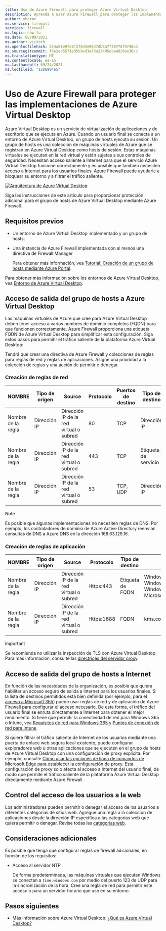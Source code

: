```yaml
---
title: Uso de Azure Firewall para proteger Azure Virtual Desktop
description: Aprenda a usar Azure Firewall para proteger las implementaciones de Azure Virtual Desktop
author: vhorne
ms.service: firewall
services: firewall
ms.topic: how-to
ms.date: 08/09/2021
ms.author: victorh
ms.openlocfilehash: 254a81e9fe5f3f0d3e98d7db6a7f70778f9746a3
ms.sourcegitcommit: f6e2ea5571e35b9ed3a79a22485eba4d20ae36cc
ms.translationtype: HT
ms.contentlocale: es-ES
ms.lasthandoff: 09/24/2021
ms.locfileid: "128699465"
---
```

# <a name="use-azure-firewall-to-protect-azure-virtual-desktop-deployments"></a>Uso de Azure Firewall para proteger las implementaciones de Azure Virtual Desktop

Azure Virtual Desktop es un servicio de virtualización de aplicaciones y de escritorio que se ejecuta en Azure. Cuando un usuario final se conecta a un entorno de Azure Virtual Desktop, un grupo de hosts ejecuta su sesión. Un grupo de hosts es una colección de máquinas virtuales de Azure que se registran en Azure Virtual Desktop como hosts de sesión. Estas máquinas virtuales se ejecutan en la red virtual y están sujetas a sus controles de seguridad. Necesitan acceso saliente a Internet para que el servicio Azure Virtual Desktop funcione correctamente y es posible que también necesiten acceso a Internet para los usuarios finales. Azure Firewall puede ayudarle a bloquear su entorno y a filtrar el tráfico saliente.

[ ![Arquitectura de Azure Virtual Desktop](media/protect-windows-virtual-desktop/windows-virtual-desktop-architecture-diagram.png) ](media/protect-windows-virtual-desktop/windows-virtual-desktop-architecture-diagram.png#lightbox)

Siga las instrucciones de este artículo para proporcionar protección adicional para el grupo de hosts de Azure Virtual Desktop mediante Azure Firewall.

## <a name="prerequisites"></a>Requisitos previos


 - Un entorno de Azure Virtual Desktop implementado y un grupo de hosts.
 - Una instancia de Azure Firewall implementada con al menos una directiva de Firewall Manager 

   Para obtener más información, vea [Tutorial: Creación de un grupo de hosts mediante Azure Portal](../virtual-desktop/create-host-pools-azure-marketplace.md).

Para obtener más información sobre los entornos de Azure Virtual Desktop, vea [Entorno de Azure Virtual Desktop](../virtual-desktop/environment-setup.md).

## <a name="host-pool-outbound-access-to-azure-virtual-desktop"></a>Acceso de salida del grupo de hosts a Azure Virtual Desktop

Las máquinas virtuales de Azure que cree para Azure Virtual Desktop deben tener acceso a varios nombres de dominio completos (FQDN) para que funcionen correctamente. Azure Firewall proporciona una etiqueta FQDN de Azure Virtual Desktop para simplificar esta configuración. Siga estos pasos para permitir el tráfico saliente de la plataforma Azure Virtual Desktop:

Tendrá que crear una directiva de Azure Firewall y colecciones de reglas para reglas de red y reglas de aplicaciones. Asigne una prioridad a la colección de reglas y una acción de permitir o denegar. 

### <a name="create-network-rules"></a>Creación de reglas de red

| NOMBRE | Tipo de origen | Source | Protocolo | Puertos de destino | Tipo de destino | Destination |
| --- | --- | --- | --- | --- | --- | --- |
| Nombre de la regla | Dirección IP | Dirección IP de la red virtual o subred | 80 | TCP |  Dirección IP | 169.254.169.254, 168.63.129.16 |
| Nombre de la regla | Dirección IP | Dirección IP de la red virtual o subred | 443 | TCP | Etiqueta de servicio | AzureCloud, WindowsVirtualDesktop |
| Nombre de la regla | Dirección IP | Dirección IP de la red virtual o subred | 53 | TCP, UDP | Dirección IP | * |

> [!NOTE]
> Es posible que algunas implementaciones no necesiten reglas de DNS. Por ejemplo, los controladores de dominio de Azure Active Directory reenvían consultas de DNS a Azure DNS en la dirección 168.63.129.16.

### <a name="create-application-rules"></a>Creación de reglas de aplicación 

| NOMBRE | Tipo de origen | Source | Protocolo | Tipo de destino | Destination|
| --- | --- | --- | --- | --- | --- |
| Nombre de la regla | Dirección IP | Dirección IP de la red virtual o subred | Https:443 | Etiqueta de FQDN | WindowsVirtualDesktop, WindowsUpdate, Windows Diagnostics, MicrosoftActiveProtectionService |
| Nombre de la regla | Dirección IP | Dirección IP de la red virtual o subred | Https:1688 | FQDN | kms.core.windows.net |


> [!IMPORTANT]
> Se recomienda no utilizar la inspección de TLS con Azure Virtual Desktop. Para más información, consulte las [directrices del servidor proxy](../virtual-desktop/proxy-server-support.md#dont-use-ssl-termination-on-the-proxy-server).

## <a name="host-pool-outbound-access-to-the-internet"></a>Acceso de salida del grupo de hosts a Internet

En función de las necesidades de la organización, es posible que quiera habilitar un acceso seguro de salida a Internet para los usuarios finales. Si la lista de destinos permitidos está bien definida (por ejemplo, para el [acceso a Microsoft 365](/microsoft-365/enterprise/microsoft-365-ip-web-service)) puede usar reglas de red y de aplicación de Azure Firewall para configurar el acceso necesario. De esta forma, el tráfico del usuario final se enruta directamente a Internet para obtener el mejor rendimiento. Si tiene que permitir la conectividad de red para Windows 365 o Intune, vea [Requisitos de red para Windows 365](/windows-365/requirements-network#allow-network-connectivity) y [Puntos de conexión de red para Intune](/mem/intune/fundamentals/intune-endpoints).

Si quiere filtrar el tráfico saliente de Internet de los usuarios mediante una puerta de enlace web segura local existente, puede configurar exploradores web u otras aplicaciones que se ejecuten en el grupo de hosts de Azure Virtual Desktop con una configuración de proxy explícita. Por ejemplo, consulte [Cómo usar las opciones de línea de comandos de Microsoft Edge para establecer la configuración de proxy](/deployedge/edge-learnmore-cmdline-options-proxy-settings). Esta configuración de proxy solo afecta al acceso a Internet del usuario final, de modo que permite el tráfico saliente de la plataforma Azure Virtual Desktop directamente mediante Azure Firewall. 

## <a name="control-user-access-to-the-web"></a>Control del acceso de los usuarios a la web

Los administradores pueden permitir o denegar el acceso de los usuarios a diferentes categorías de sitios web. Agregue una regla a la colección de aplicaciones desde la dirección IP específica a las categorías web que quiera permitir o denegar. Revise todas las [categorías web](web-categories.md). 

## <a name="additional-considerations"></a>Consideraciones adicionales

Es posible que tenga que configurar reglas de firewall adicionales, en función de los requisitos:

- Acceso al servidor NTP

  De forma predeterminada, las máquinas virtuales que ejecutan Windows se conectan a `time.windows.com` por medio del puerto 123 de UDP para la sincronización de la hora. Cree una regla de red para permitir este acceso o para un servidor horario que use en su entorno.

## <a name="next-steps"></a>Pasos siguientes

- Más información sobre Azure Virtual Desktop: [¿Qué es Azure Virtual Desktop?](../virtual-desktop/overview.md)
